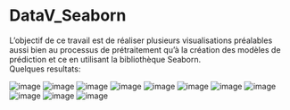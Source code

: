 # DataV_Seaborn</br>
L’objectif de ce travail est de réaliser plusieurs visualisations préalables aussi bien au processus de prétraitement qu’à la création des modèles de prédiction et ce en utilisant la bibliothèque Seaborn.</br>
Quelques resultats:

![image](https://user-images.githubusercontent.com/58346874/100939463-99b04f80-34f6-11eb-9555-18ef680f2296.png)
![image](https://user-images.githubusercontent.com/58346874/100939481-9ddc6d00-34f6-11eb-9dde-1af046420a32.png)
![image](https://user-images.githubusercontent.com/58346874/100939493-a2088a80-34f6-11eb-87fc-9871af13d318.png)
![image](https://user-images.githubusercontent.com/58346874/100939496-a59c1180-34f6-11eb-8796-93c485860995.png)
![image](https://user-images.githubusercontent.com/58346874/100939505-a92f9880-34f6-11eb-96b5-6e5a0f84d968.png)
![image](https://user-images.githubusercontent.com/58346874/100939514-ae8ce300-34f6-11eb-8112-7d9b22845097.png)
![image](https://user-images.githubusercontent.com/58346874/100939526-b3519700-34f6-11eb-95b1-99ed94d199a1.png)
![image](https://user-images.githubusercontent.com/58346874/100939538-b5b3f100-34f6-11eb-85d2-08308432790c.png)
![image](https://user-images.githubusercontent.com/58346874/100939572-cc5a4800-34f6-11eb-973b-86926f21c69b.png)
![image](https://user-images.githubusercontent.com/58346874/100939598-d714dd00-34f6-11eb-8ec9-7fea865c99eb.png)
![image](https://user-images.githubusercontent.com/58346874/100939626-e431cc00-34f6-11eb-81a8-593db4e55ccf.png)
